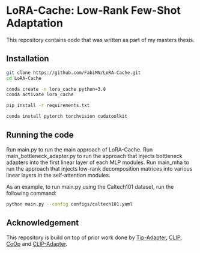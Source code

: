 # LoRA-Cache: Low-Rank Few-Shot Adaptation
This repository contains code that was written as part of my masters thesis.

## Installation
```bash
git clone https://github.com/FabiMN/LoRA-Cache.git
cd LoRA-Cache

conda create -n lora_cache python=3.8
conda activate lora_cache

pip install -r requirements.txt

conda install pytorch torchvision cudatoolkit
```

## Running the code
Run main.py to run the main approach of LoRA-Cache.
Run main_bottleneck_adapter.py to run the approach that injects bottleneck adapters into the first linear layer of each MLP modules.
Run main_mha to run the approach that injects low-rank decomposition matrices into various linear layers in the self-attention modules.

As an example, to run main.py using the Caltech101 dataset, run the following command:
```bash
python main.py --config configs/caltech101.yaml
```

## Acknowledgement
This repository is build on top of prior work done by [Tip-Adapter](https://github.com/gaopengcuhk/Tip-Adapter),  [CLIP](https://github.com/openai/CLIP), [CoOp](https://github.com/KaiyangZhou/Dassl.pytorch) and [CLIP-Adapter](https://github.com/gaopengcuhk/CLIP-Adapter).

